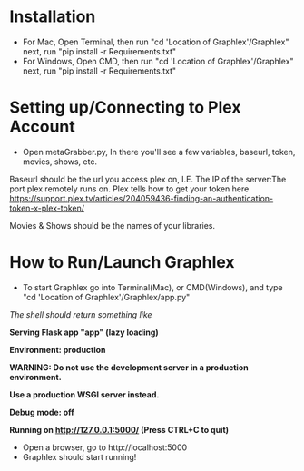# Installation
* For Mac, Open Terminal, then run "cd 'Location of Graphlex'/Graphlex" next, run "pip install -r Requirements.txt"
* For Windows, Open CMD, then run "cd 'Location of Graphlex'/Graphlex" next, run "pip install -r Requirements.txt"

# Setting up/Connecting to Plex Account
* Open metaGrabber.py, In there you'll see a few variables, baseurl, token, movies, shows, etc.

Baseurl should be the url you access plex on, I.E. The IP of the server:The port plex remotely runs on.
Plex tells how to get your token here https://support.plex.tv/articles/204059436-finding-an-authentication-token-x-plex-token/

Movies & Shows should be the names of your libraries.

# How to Run/Launch Graphlex
* To start Graphlex go into Terminal(Mac), or CMD(Windows), and type "cd 'Location of Graphlex'/Graphlex/app.py"

_The shell should return something like_

**Serving Flask app "app" (lazy loading)**

**Environment: production**

**WARNING: Do not use the development server in a production environment.**

**Use a production WSGI server instead.**

**Debug mode: off**

**Running on http://127.0.0.1:5000/ (Press CTRL+C to quit)**

* Open a browser, go to http://localhost:5000
* Graphlex should start running!
